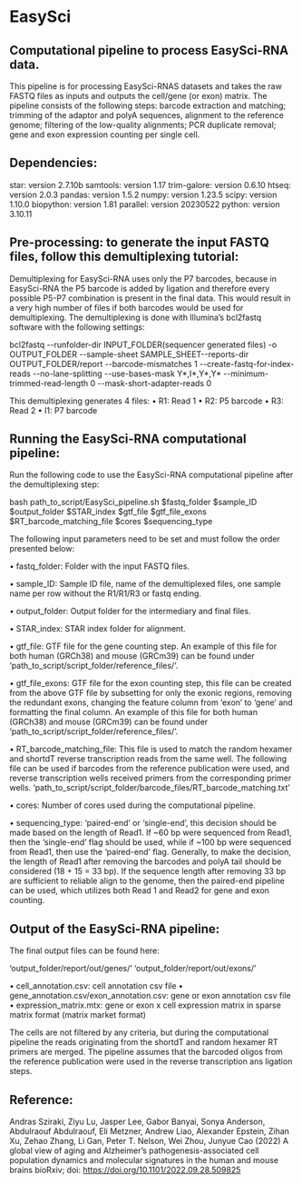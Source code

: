 # EasySci
## Computational pipeline to process EasySci-RNA data.

This pipeline is for processing EasySci-RNAS datasets and takes the raw FASTQ files as inputs and outputs the cell/gene (or exon) matrix. The pipeline consists of the following steps: barcode extraction and matching; trimming of the adaptor and polyA sequences, alignment to the reference genome; filtering of the low-quality alignments; PCR duplicate removal; gene and exon expression counting per single cell.


## Dependencies:

star: version 2.7.10b
samtools: version 1.17 
trim-galore: version 0.6.10 
htseq: version 2.0.3
pandas: version 1.5.2 
numpy: version 1.23.5 
scipy: version 1.10.0
biopython: version 1.81 
parallel: version 20230522
python: version 3.10.11


## Pre-processing: to generate the input FASTQ files, follow this demultiplexing tutorial:

Demultiplexing for EasySci-RNA uses only the P7 barcodes, because in EasySci-RNA the P5 barcode is added by ligation and therefore every possible P5-P7 combination is present in the final data. This would result in a very high number of files if both barcodes would be used for demultiplexing. The demultiplexing is done with Illumina’s bcl2fastq software with the following settings:

bcl2fastq --runfolder-dir INPUT_FOLDER(sequencer generated files) -o OUTPUT_FOLDER --sample-sheet SAMPLE_SHEET--reports-dir OUTPUT_FOLDER/report --barcode-mismatches 1 --create-fastq-for-index-reads --no-lane-splitting --use-bases-mask Y*,I*,Y*,Y* --minimum-trimmed-read-length 0 --mask-short-adapter-reads 0

This demultiplexing generates 4 files:
•	R1: Read 1
•	R2: P5 barcode
•	R3: Read 2
•	I1: P7 barcode


## Running the EasySci-RNA computational pipeline:

Run the following code to use the EasySci-RNA computational pipeline after the demultiplexing step:

bash path_to_script/EasySci_pipeline.sh $fastq_folder $sample_ID $output_folder $STAR_index $gtf_file $gtf_file_exons $RT_barcode_matching_file $cores $sequencing_type

The following input parameters need to be set and must follow the order presented below:

•	fastq_folder: Folder with the input FASTQ files.

•	sample_ID: Sample ID file, name of the demultiplexed files, one sample name per row without the R1/R1/R3 or fastq ending.

•	output_folder: Output folder for the intermediary and final files.

•	STAR_index: STAR index folder for alignment.

•	gtf_file: GTF file for the gene counting step. An example of this file for both human (GRCh38) and mouse (GRCm39) can be found under ‘path_to_script/script_folder/reference_files/’.

•	gtf_file_exons: GTF file for the exon counting step, this file can be created from the above GTF file by subsetting for only the exonic regions, removing the redundant exons, changing the feature column from ‘exon’ to ‘gene’ and formatting the final column. An example of this file for both human (GRCh38) and mouse (GRCm39) can be found under ‘path_to_script/script_folder/reference_files/’.

•	RT_barcode_matching_file: This file is used to match the random hexamer and shortdT reverse transcription reads from the same well. The following file can be used if barcodes from the reference publication were used, and reverse transcription wells received primers from the corresponding primer wells. ‘path_to_script/script_folder/barcode_files/RT_barcode_matching.txt’

•	cores: Number of cores used during the computational pipeline.

•	sequencing_type: ‘paired-end’ or ‘single-end’, this decision should be made based on the length of Read1. If ~60 bp were sequenced from Read1, then the ‘single-end’ flag should be used, while if ~100 bp were sequenced from Read1, then use the ‘paired-end’ flag. Generally, to make the decision, the length of Read1 after removing the barcodes and polyA tail should be considered (18 + 15 = 33 bp). If the sequence length after removing 33 bp are sufficient to reliable align to the genome, then the paired-end pipeline can be used, which utilizes both Read 1 and Read2 for gene and exon counting. 


## Output of the EasySci-RNA pipeline:

The final output files can be found here:

‘output_folder/report/out/genes/’
‘output_folder/report/out/exons/’

•	cell_annotation.csv: cell annotation csv file
•	gene_annotation.csv/exon_annotation.csv: gene or exon annotation csv file
•	expression_matrix.mtx: gene or exon x cell expression matrix in sparse matrix format (matrix market format)

The cells are not filtered by any criteria, but during the computational pipeline the reads originating from the shortdT and random hexamer RT primers are merged. The pipeline assumes that the barcoded oligos from the reference publication were used in the reverse transcription ans ligation steps.


## Reference:

Andras Sziraki, Ziyu Lu, Jasper Lee, Gabor Banyai, Sonya Anderson, Abdulraouf Abdulraouf, Eli Metzner, Andrew Liao, Alexander Epstein, Zihan Xu, Zehao Zhang, Li Gan, Peter T. Nelson, Wei Zhou, Junyue Cao (2022) A global view of aging and Alzheimer’s pathogenesis-associated cell population dynamics and molecular signatures in the human and mouse brains
bioRxiv; doi: https://doi.org/10.1101/2022.09.28.509825 
